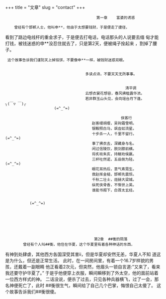 +++
title = "文章"
slug = "contact"
+++

                                             第一章    富婆的诱惑
  
        曾经有个邯郸人士，他叫申**，他由于太想要钱财，于是便走了捷径，
  看到了路边电线杆的重金求子，于是便去打电话，电话那头的人说要去缅
 甸才能打钱，被钱迷惑的申**没忍住就去了，只是第2天，便被绳子拴起来
 ，割掉了腰子。



     这个故事告诉我们谨防天上掉馅饼，不要像申**一样，被钱财迷惑双眼。

               
                                        多读点诗，不要天天无所事事。


                                                          清平调
                                        云想衣裳花想容，春风拂槛露华浓。
                                        若非群玉山头见，会向瑶台月下逢。            ╮(￣▽ ￣)╭	
                          (=^_^=)
                                                   
                                                        侠客行
                                           赵客缦胡缨，吴钩霜雪明。
                                           银鞍照白马，飒沓如流星。
                                           十步杀一人，千里不留行。                 (=^_^=)
                                           事了拂衣去，深藏身与名。
                                           闲过信陵饮，脱剑膝前横。
                                           将炙啖朱亥，持觞劝侯嬴。                                                        
                                           三杯吐然诺，五岳倒为轻。          (=^_^=)
                                           眼花耳热后，意气素霓生。
                                           救赵挥金槌，邯郸先震惊。
                                           千秋二壮士，烜赫大梁城。
                                           纵死侠骨香，不惭世上英。
                                           谁能书阁下，白首太玄经。


               (=^_^=)







                                            第2章  ##衡的陨落
            曾经有个人叫##衡，他住在华夏，这个华夏里有着各种神话的东西，
有神到处肆虐，其他西方各国深受其害ii，但是华夏却安然无恙，华夏人不知
道这是为什么，但还是正常生活。
             此时，在一间房间里，有着一个16.7岁样貌的男孩，还戴着一副眼睛
他正看着2次元，但突然，他眉头一锁自言道:"又来了，看来我还要守护华夏了。”
于是乎他便穿上衣服，瞬间瞬移到了外太空，他的面前站着一位西方样式的神。
二话没说，便杀了过去，只见各种兵器横飞，过了一会，那名神便死亡了，此时
##衡很生气，瞬间给了自己几个巴掌，悔恨自己太傻了。
                                 这个故事告诉我们##衡很傻。

